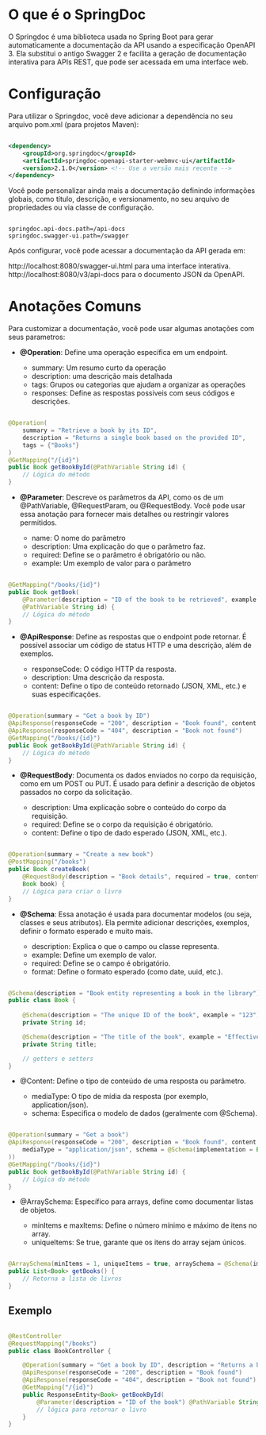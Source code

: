 # O que é o SpringDoc

O Springdoc é uma biblioteca usada no Spring Boot para gerar automaticamente a documentação da API usando a especificação OpenAPI 3. Ela substitui o antigo Swagger 2 e facilita a geração de documentação interativa para APIs REST, que pode ser acessada em uma interface web.

# Configuração 

Para utilizar o Springdoc, você deve adicionar a dependência no seu arquivo pom.xml (para projetos Maven):

``` XML

<dependency>
    <groupId>org.springdoc</groupId>
    <artifactId>springdoc-openapi-starter-webmvc-ui</artifactId>
    <version>2.1.0</version> <!-- Use a versão mais recente -->
</dependency>


```

Você pode personalizar ainda mais a documentação definindo informações globais, como título, descrição, e versionamento, no seu arquivo de propriedades ou via classe de configuração.

``` properties

springdoc.api-docs.path=/api-docs
springdoc.swagger-ui.path=/swagger

```

Após configurar, você pode acessar a documentação da API gerada em:

http://localhost:8080/swagger-ui.html para uma interface interativa.
http://localhost:8080/v3/api-docs para o documento JSON da OpenAPI.

# Anotações Comuns

Para customizar a documentação, você pode usar algumas anotações com seus parametros:

- **@Operation**: Define uma operação específica em um endpoint.

    - summary: Um resumo curto da operação
    - description: uma descrição mais detalhada
    - tags: Grupos ou categorias que ajudam a organizar as operações
    - responses: Define as respostas possiveis com seus códigos e descrições.

``` java

@Operation(
    summary = "Retrieve a book by its ID",
    description = "Returns a single book based on the provided ID",
    tags = {"Books"}
)
@GetMapping("/{id}")
public Book getBookById(@PathVariable String id) {
    // Lógica do método
}

```

- **@Parameter**: Descreve os parâmetros da API, como os de um @PathVariable, @RequestParam, ou @RequestBody. Você pode usar essa anotação para fornecer mais detalhes ou restringir valores permitidos.

    - name: O nome do parâmetro
    - description: Uma explicação do que o parâmetro faz.
    - required: Define se o parâmetro é obrigatório ou não. 
    - example: Um exemplo de valor para o parâmetro

``` java

@GetMapping("/books/{id}")
public Book getBook(
    @Parameter(description = "ID of the book to be retrieved", example = "123", required = true)
    @PathVariable String id) {
    // Lógica do método
}

```

- **@ApiResponse**: Define as respostas que o endpoint pode retornar. É possível associar um código de status HTTP e uma descrição, além de exemplos.

    - responseCode: O código HTTP da resposta.
    - description: Uma descrição da resposta.
    - content: Define o tipo de conteúdo retornado (JSON, XML, etc.) e suas especificações.

``` java

@Operation(summary = "Get a book by ID")
@ApiResponse(responseCode = "200", description = "Book found", content = @Content(mediaType = "application/json"))
@ApiResponse(responseCode = "404", description = "Book not found")
@GetMapping("/books/{id}")
public Book getBookById(@PathVariable String id) {
    // Lógica do método
}

```

- **@RequestBody**: Documenta os dados enviados no corpo da requisição, como em um POST ou PUT. É usado para definir a descrição de objetos passados no corpo da solicitação.

    - description: Uma explicação sobre o conteúdo do corpo da requisição.
    - required: Define se o corpo da requisição é obrigatório.
    - content: Define o tipo de dado esperado (JSON, XML, etc.).

``` java

@Operation(summary = "Create a new book")
@PostMapping("/books")
public Book createBook(
    @RequestBody(description = "Book details", required = true, content = @Content(mediaType = "application/json"))
    Book book) {
    // Lógica para criar o livro
}

```

- **@Schema**: Essa anotação é usada para documentar modelos (ou seja, classes e seus atributos). Ela permite adicionar descrições, exemplos, definir o formato esperado e muito mais.

    - description: Explica o que o campo ou classe representa.
    - example: Define um exemplo de valor.
    - required: Define se o campo é obrigatório.
    - format: Define o formato esperado (como date, uuid, etc.).

``` java

@Schema(description = "Book entity representing a book in the library")
public class Book {
    
    @Schema(description = "The unique ID of the book", example = "123")
    private String id;

    @Schema(description = "The title of the book", example = "Effective Java")
    private String title;

    // getters e setters
}

```

- @Content: Define o tipo de conteúdo de uma resposta ou parâmetro.

    - mediaType: O tipo de mídia da resposta (por exemplo, application/json).
    - schema: Especifica o modelo de dados (geralmente com @Schema).

``` java

@Operation(summary = "Get a book")
@ApiResponse(responseCode = "200", description = "Book found", content = @Content(
    mediaType = "application/json", schema = @Schema(implementation = Book.class)
))
@GetMapping("/books/{id}")
public Book getBookById(@PathVariable String id) {
    // Lógica do método
}

```

- @ArraySchema: Específico para arrays, define como documentar listas de objetos.

    - minItems e maxItems: Define o número mínimo e máximo de itens no array.
    - uniqueItems: Se true, garante que os itens do array sejam únicos.

``` java

@ArraySchema(minItems = 1, uniqueItems = true, arraySchema = @Schema(implementation = Book.class))
public List<Book> getBooks() {
    // Retorna a lista de livros
}


```
## Exemplo

``` java

@RestController
@RequestMapping("/books")
public class BookController {

    @Operation(summary = "Get a book by ID", description = "Returns a book by its unique ID")
    @ApiResponse(responseCode = "200", description = "Book found")
    @ApiResponse(responseCode = "404", description = "Book not found")
    @GetMapping("/{id}")
    public ResponseEntity<Book> getBookById(
        @Parameter(description = "ID of the book") @PathVariable String id) {
        // lógica para retornar o livro
    }
}

```
